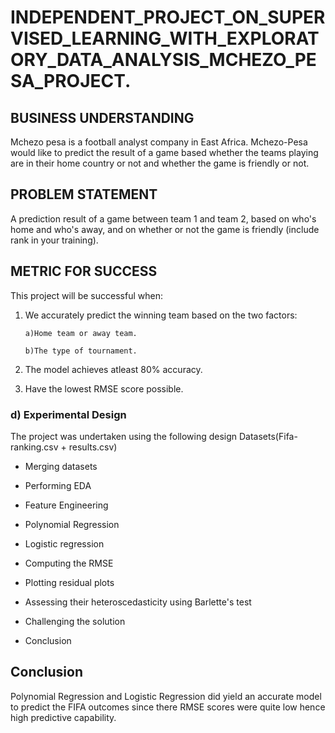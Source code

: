 # INDEPENDENT_PROJECT_ON_SUPERVISED_LEARNING_WITH_EXPLORATORY_DATA_ANALYSIS_MCHEZO_PESA_PROJECT.

## BUSINESS UNDERSTANDING 
 Mchezo pesa is a football analyst company in East Africa. Mchezo-Pesa would like to predict the result of a game based whether the teams playing are in their home country or not and whether the game is friendly or not.

## PROBLEM STATEMENT 
A prediction result of a game between team 1 and team 2, based on who's home and who's away, and on whether or not the game is friendly (include rank in your training).

## METRIC FOR SUCCESS 
This project will be successful when:

1) We accurately predict the winning team based on the two factors:

       a)Home team or away team.
      
       b)The type of tournament.

2) The model achieves atleast 80% accuracy.

3) Have the lowest RMSE score possible.

### d) Experimental Design
The project was undertaken using the following design
Datasets(Fifa-ranking.csv + results.csv)

* Merging datasets

* Performing EDA

* Feature Engineering

* Polynomial Regression

* Logistic regression

* Computing the RMSE

* Plotting residual plots

* Assessing their heteroscedasticity using Barlette's test

* Challenging the solution

* Conclusion

## Conclusion
Polynomial Regression and Logistic Regression did yield an accurate model to predict the FIFA outcomes since there RMSE scores were quite low hence high predictive capability.